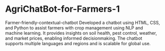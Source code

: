 # AgriChatBot-for-Farmers-1
Farmer-friendly-contextual-chatbot Developed a chatbot using HTML, CSS, and Python to assist farmers with crop management using NLP and machine learning. It provides insights on soil health, pest control, weather, and market prices, enabling informed decisionmaking. The chatbot supports multiple languages and regions and is scalable for global use.
